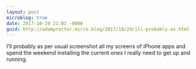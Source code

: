 ```yaml
---
layout: post
microblog: true
date: 2017-10-29 21:03 -0000
guid: http://adamprocter.micro.blog/2017/10/29/ill-probably-as.html
---
```

I’ll probably as per usual screenshot all my screens of iPhone apps and spend the weekend installing the current ones I really need to get up and running. 
